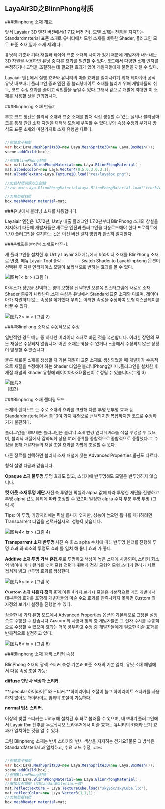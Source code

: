 ## LayaAir3D之BlinnPhong材质

###Blinphong 소재 개요.

앞서 Layaiair 3D 엔진 버전에서(1.7.12 버전 전), 모델 소재는 전통을 지지하는 Standardmaterial 표준 소재로 유니티에서 모형 소재를 비롯한 Shader, 플러그인 모두 표준 소재(입자 소재 제외)다.

유닛의 기준과 기타 재질과 레이어 표준 소재의 차이가 있기 때문에 개발자가 내보내는 3D 자원을 사용하면 유닛 중 다른 효과를 발견할 수 있다. 코드에서 다양한 소재 인자를 수정하거나 조명을 조절하는 데 필요한 효과가 있어 개발자들에게 불편을 끼칠 수 있다.

Layaiair 엔진에서 실행 효과와 유니티의 미술 효과를 일치시키기 위해 레이야아 공식 유닛 내보내기 플러그인 중과 엔진 중 블리닝메이트 소재를 늘리기 위해 개발자들의 취득, 코드 수정 효과를 줄이고 작업률을 높일 수 있다.그래서 앞으로 개발에 최대한 이 소재를 사용할 것을 건의합니다.



###Blinphong 소재 만들기

부호 코드 창건은 블리닉 소재와 표준 소재를 합쳐 직접 생성할 수 있는 실례나 블리닝마크를 통해 관련 소재 자원을 재적해 모형에 부여할 수 있다.빛의 속성 수정과 부가치 방식도 표준 소재와 마찬가지로 소재 유형만 다르다.


```java

//创建盒子模型
var box:Laya.MeshSprite3D=new Laya.MeshSprite3D(new Laya.BoxMesh());
scene.addChild(box);

//创建BlinnPhong材质
var mat:Laya.BlinnPhongMaterial=new Laya.BlinnPhongMaterial();
mat.albedoColor=new Laya.Vector4(0.5,0.3,0.3,1);
mat.albedoTexture=Laya.Texture2D.load("res/layabox.png");

//加载材质资源方法创建
//var mat:Laya.BlinnPhongMaterial=Laya.BlinnPhongMaterial.load("truck/Assets/Materials/t0200.lmat");

//为模型赋材质
box.meshRender.material=mat;
```




###유닛에서 블리닝 소재를 사용합니다.

Layaiair 엔진은 1.7.12판, Untiy 내출 플러그인 1.7.0판부터 BlinPhong 소재의 창설을 지지하기 때문에 개발자들은 새로운 엔진과 플러그인을 다운로드해야 한다.프로젝트에 1.7.0 플러그인을 설치하는 것은 이전 버전 설치 방법과 완전히 일치한다.

####세트를 블리닉 소재로 바꾸기.

새 플러그인을 설치한 후 Untiy Layair 3D 메뉴에서 버라이너 소재를 BlinPhong 소재로 변경, 메뉴 Layair Tool 클릭 - - - - - - Switch Shader to Layablinphong 옵션이 선택된 후 자원 인터페이스 모델이 보라색으로 변하는 효과를 볼 수 있다.

![图片1](img/1.png)< br > (그림 1)

마우스가 장면을 선택하는 임의 모형을 선택하면 오른쪽 인스타그램에 새로운 소재 Shader 종류가 나타난다.소재 속성은 유닛에서 Standard 표준 소재와 다르며, 레이야아가 지원하지 않는 속성을 제거했다.우리는 이러한 속성을 수정하여 모형 디스플레이를 바꿀 수 있다.

![图片2](img/2.png)< br > (그림 2)



####Blinphong 소재로 수동적으로 수정

일반적인 경우 메뉴 중 하나인 버라이너 소재로 바뀐 것을 추천합니다. 이러한 장면의 모든 재질은 수정되지 않습니다. 어떤 소재는 찾을 수 없거나 소홀해서 수정되지 않은 상황이 발생할 수 없습니다.

물론 새로운 소재를 생성할 때 기본 재질이 표준 소재로 생성되었을 때 개발자가 수동적으로 재질을 수정해야 하는 Shader 타입은 블리닉Phong입니다.플러그인을 설치한 후 재질 패널의 Shader 유형에 레이야아아3D 옵션이 수정될 수 있습니다.(그림 3)

![图片3](img/3.gif)<br>（图3）











###Blinphong 소재 렌더링 모드

소재의 렌더모드 는 주로 소재의 효과를 표현해 다른 투명 반투명 효과 등 Standardmaterial에서 총 10여 가지 유형으로 선택되지만 복잡하지만 코드로 수정하기가 불편하다.

플러그인을 내보내는 플러그인은 블리닉 소재 변경 인터페이스를 직접 수정할 수 있으며, 블리닉 재질에서 감화되어 상용 여러 종류를 종합적으로 종합적으로 종합했다.그 수정을 통해 개발자들의 재질 조절 효과를 가볍게 조절할 수 있다.

다른 장르를 선택하면 블리닉 소재 패널에 있는 Advanced Properties 옵션도 다르다.

형식 설명 다음과 같습니다:

**Opaque 소재 불투명**.투명 효과도 없고, 스티커에 반투명해도 모델은 반투명하지 않습니다.

**컷 아웃 소재 투명 재단**.사진 속 투명한 픽셀의 alpha 값에 따라 투명한 재단을 진행하고 투명 alpha 값도 유티에 따라 조정할 수 있으며 일정한 alpha 수치 부분 투명 투명 (그림 4)

Tips: 이 투명, 가장자리에는 픽셀 톱니가 있지만, 성능이 높으면 톱니를 제거하려면 Transparrent 타입을 선택하십시오. 성능이 낮습니다.

![图片4](img/4.png)< br > (그림 4)

**Transparrent 소재 반투명**.사진 속 화소 alpha 수치에 따라 반투명 렌더를 진행해 투명 효과 와 화소의 투명도 효과 를 일치 해 톱니 효과 가 좋다.

**Addtive 소재 투명 가색 혼합**.주로 투명하고 색상이 높은 소재에 사용되며, 스티커 화소의 밝이에 따라 컬러를 섞어 모형 정면과 뒷면과 겹친 모형의 모형 스티커 컬러가 서로 겹쳐져 밝고 반투명 효과를 형성한다.

![图片5](img/5.png)< br > (그림 5)



**Custom 소재 사용자 정의 효과**.이들 4가지 보카시 모델은 기본적으로 게임 개발에서 대부분의 효과를 포함해 개발자들의 미술 수요 효과를 만족시키지 못하면 Custom 의 자정의 보카시 설정을 진행할 수 있다.

상술한 네 가지 유형 모드에서 Advanced Properties 옵션은 기본적으로 고정된 설정으로 수정할 수 없습니다.Custom 의 사용자 정의 중 개발자들은 그 인자 수치를 수동적으로 수정할 수 있으며 효과는 더욱 풍부하고 수정 중 개발자들에게 필요한 미술 효과를 반복적으로 설정하고 있다.

![图片6](img/6.png)< br > (그림 6)



###Blinphong 소재 광색 스티커 속성

BlinPhong 소재의 광색 스티커 속성 기본과 표준 소재의 기본 일치, 유닛 소재 패널에서 다음 속성 조절 가능:

**diffuse 만반사 색상과 스티커**.

**specular 하이라이트와 스티커.**하이라이터 조절이 늘고 하이라이트 스티커를 사용하지 않아도 하이라이트 범위의 조절이 가능하다.

**normal 법선 스티커.**

이상의 빛깔 스티커는 Untiy 에 설치된 후 바로 불러올 수 있으며, 내보내기 플러그인에서 Layair Run 단추를 누르십시오.브라우저에서 미술 효과는 유니티의 카메라 보기 효과가 일치하는 것을 알 수 있다.

그럼 Blinphong 소재는 반사 스티커와 반사 색상을 지지하는 건가요?물론 그 방식은 StandardMaterial 과 일치하고, 수요 코드 수정, 코드:


```java

//创建盒子模型
var box:Laya.MeshSprite3D=new Laya.MeshSprite3D(new Laya.BoxMesh());
scene.addChild(box);
//创建BlinnPhong材质
var mat:Laya.BlinnPhongMaterial=new Laya.BlinnPhongMaterial();
//增加反射贴图（与StandardMaterial一致）
mat.reflectTexture = Laya.TextureCube.load("skyBox/skyCube.ltc");
mat.reflectColor=new Laya.Vector3(1,1,1);
//为模型赋材质
box.meshRender.material=mat;
```

